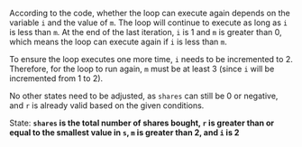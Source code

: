 According to the code, whether the loop can execute again depends on the variable `i` and the value of `m`. The loop will continue to execute as long as `i` is less than `m`. At the end of the last iteration, `i` is 1 and `m` is greater than 0, which means the loop can execute again if `i` is less than `m`.

To ensure the loop executes one more time, `i` needs to be incremented to 2. Therefore, for the loop to run again, `m` must be at least 3 (since `i` will be incremented from 1 to 2). 

No other states need to be adjusted, as `shares` can still be 0 or negative, and `r` is already valid based on the given conditions.

State: **`shares` is the total number of shares bought, `r` is greater than or equal to the smallest value in `s`, `m` is greater than 2, and `i` is 2**